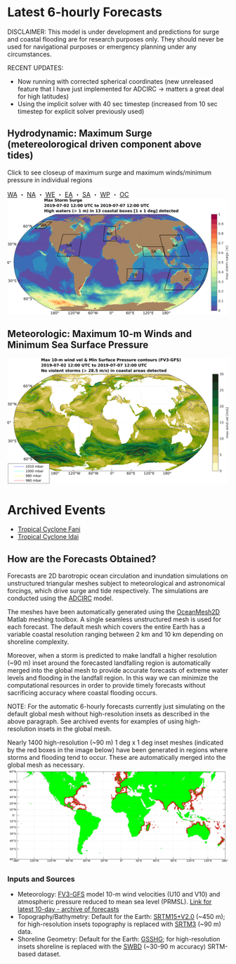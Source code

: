 # Latest 6-hourly Forecasts

<!---
## Hydrodynamic: Maximum Storm Tide (Surge + Astronomical Tide) Anomaly

Anomaly from Highest Astronomical Tide (HAT); estimated by the maximum water level from a 1-year (2018) tide-only simulation
-->

DISCLAIMER: This model is under development and predictions for surge and coastal flooding are for research purposes only. They should never be used for navigational purposes or emergency planning under any circumstances.

RECENT UPDATES: 
- Now running with corrected spherical coordinates (new unreleased feature that I have just implemented for ADCIRC -> matters a great deal for high latitudes)
- Using the implicit solver with 40 sec timestep (increased from 10 sec timestep for explicit solver previously used) 

## Hydrodynamic: Maximum Surge (metereolorogical driven component above tides)

Click to see closeup of maximum surge and maximum winds/minimum pressure in individual regions

[WA](MaxCombined_WA2km.png) ・ [NA](MaxCombined_NA2km.png) ・ [WE](MaxCombined_WE2km.png) ・ [EA](MaxCombined_EA2km.png) ・ [SA](MaxCombined_SA2km.png) ・ [WP](MaxCombined_WP2km.png) ・ [OC](MaxCombined_OC2km.png)
<img src="MaxStormTide_Global2km.png" width="1100" alt="hi" usemap="#mapname">
<map name="mapname">
    <area shape="rect" coords="150,100,200,150" href="MaxCombined_WA2km.png" alt="Western Alaska">
    <area shape="rect" coords="250,170,350,270" href="MaxCombined_NA2km.png" alt="Western North Atlantic">
    <area shape="rect" coords="475,125,525,200" href="MaxCombined_WE2km.png" alt="Western Europe">
    <area shape="rect" coords="575,325,650,400" href="MaxCombined_EA2km.png" alt="East Africa">
    <area shape="rect" coords="650,200,750,275" href="MaxCombined_SA2km.png" alt="South Asia">
    <area shape="rect" coords="750,175,875,275" href="MaxCombined_WP2km.png" alt="West Pacific">
    <area shape="rect" coords="750,325,950,450" href="MaxCombined_OC2km.png" alt="Oceania">
</map>


## Meteorologic: Maximum 10-m Winds and Minimum Sea Surface Pressure
![GlobalGFS](MaxWindVel_Global2km.png)

# Archived Events

- [Tropical Cyclone Fani](Archives/Fani/Fani.md)
- [Tropical Cyclone Idai](Archives/Idai/Idai.md)

## How are the Forecasts Obtained?

Forecasts are 2D barotropic ocean circulation and inundation simulations on unstructured triangular meshes subject to meteorological and astronomical forcings, which drive surge and tide respectively. The simulations are conducted using the [ADCIRC](http://adcirc.org/) model. 

The meshes have been automatically generated using the [OceanMesh2D](https://github.com/CHLNDDEV/OceanMesh2D) Matlab meshing toolbox. A single seamless unstructured mesh is used for each forecast. The default mesh which covers the entire Earth has a variable coastal resolution ranging between 2 km and 10 km depending on shoreline complexity. 

Moreover, when a storm is predicted to make landfall a higher resolution (~90 m) inset around the forecasted landfalling region is automatically merged into the global mesh to provide accurate forecasts of extreme water levels and flooding in the landfall region. In this way we can minimize the computational resources in order to provide timely forecasts without sacrificing accuracy where coastal flooding occurs.

NOTE: For the automatic 6-hourly forecasts currently just simulating on the default global mesh without high-resolution insets as described in the above paragraph. See archived events for examples of using high-resolution insets in the global mesh.

Nearly 1400 high-resolution (~90 m) 1 deg x 1 deg inset meshes (indicated by the red boxes in the image below) have been generated in regions where storms and flooding tend to occur. These are automatically merged into the global mesh as necessary. 
![SRTMBoxes](BoxMap_SRTM3.png)

### Inputs and Sources
- Meteorology: [FV3-GFS](https://www.emc.ncep.noaa.gov/users/Alicia.Bentley/fv3gfs/) model 10-m wind velocities (U10 and V10) and atmospheric pressure reduced to mean sea level (PRMSL). [Link for latest 10-day - archive of forecasts](https://nomads.ncep.noaa.gov/pub/data/nccf/com/gfs/prod/)
- Topography/Bathymetry: Default for the Earth: [SRTM15+V2.0](https://topex.ucsd.edu/WWW_html/srtm15_plus.html) (~450 m); for high-resolution insets topography is replaced with [SRTM3](https://dds.cr.usgs.gov/srtm/version2_1/SRTM3/) (~90 m) data.
- Shoreline Geometry: Default for the Earth: [GSSHG](http://www.soest.hawaii.edu/wessel/gshhg/); for high-resolution insets shoreline is replaced with the [SWBD](https://dds.cr.usgs.gov/srtm/version2_1/SWBD/) (~30-90 m accuracy) SRTM-based dataset.

<!---
![GlobalStormTide](MaxStormTide_Global2km.png)
https://wpringle.github.io/Advanced-Global-Coastal-Flood-Forecasting-System/
## Welcome to GitHub Pages

You can use the [editor on GitHub](https://github.com/WPringle/Advanced-Global-Coastal-Flood-Forecasting-System/edit/master/README.md) to maintain and preview the content for your website in Markdown files.

Whenever you commit to this repository, GitHub Pages will run [Jekyll](https://jekyllrb.com/) to rebuild the pages in your site, from the content in your Markdown files.

### Markdown

Markdown is a lightweight and easy-to-use syntax for styling your writing. It includes conventions for

```markdown
Syntax highlighted code block

# Header 1
## Header 2
### Header 3

- Bulleted
- List

1. Numbered
2. List

**Bold** and _Italic_ and `Code` text

[Link](url) and ![Image](src) 
```

For more details see [GitHub Flavored Markdown](https://guides.github.com/features/mastering-markdown/).

### Jekyll Themes

Your Pages site will use the layout and styles from the Jekyll theme you have selected in your [repository settings](https://github.com/WPringle/Advanced-Global-Coastal-Flood-Forecasting-System/settings). The name of this theme is saved in the Jekyll `_config.yml` configuration file.

### Support or Contact

Having trouble with Pages? Check out our [documentation](https://help.github.com/categories/github-pages-basics/) or [contact support](https://github.com/contact) and we’ll help you sort it out.
-->
